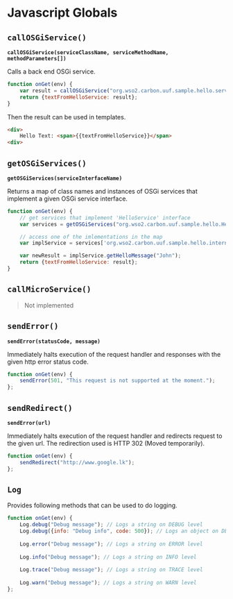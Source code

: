 # Javascript Globals

## `callOSGiService()`

**`callOSGiService(serviceClassName, serviceMethodName, methodParameters[])`**

Calls a back end OSGi service.

```javascript
function onGet(env) {
    var result = callOSGiService("org.wso2.carbon.uuf.sample.hello.service.HelloService", "getHelloMessage", ["John"]);
    return {textFromHelloService: result};
}
```

Then the result can be used in templates.

```html
<div>
    Hello Text: <span>{{textFromHelloService}}</span>
<div>
```

## `getOSGiServices()`

**`getOSGiServices(serviceInterfaceName)`**

Returns a map of class names and instances of OSGi services that implement a given OSGi service interface.

```javascript
function onGet(env) {
    // get services that implement 'HelloService' interface
    var services = getOSGiServices("org.wso2.carbon.uuf.sample.hello.HelloService");

    // access one of the imlementations in the map
    var implService = services['org.wso2.carbon.uuf.sample.hello.internal.impl.HelloService'];

    var newResult = implService.getHelloMessage("John");
    return {textFromHelloService: result};
}
```

## `callMicroService()`
 > Not implemented

## `sendError()`

**`sendError(statusCode, message)`**

Immediately halts execution of the request handler and responses with the given http error status code.

```javascript
function onGet(env) {
    sendError(501, "This request is not supported at the moment.");
};
```

## `sendRedirect()`

**`sendError(url)`**

Immediately halts execution of the request handler and redirects request to the given url. The redirection used is HTTP 302 (Moved temporarily).

```javascript
function onGet(env) {
    sendRedirect("http://www.google.lk");
};
```

## `Log`

Provides following methods that can be used to do logging.

```javascript
function onGet(env) {
    Log.debug("Debug message"); // Logs a string on DEBUG level
    Log.debug({info: "Debug info", code: 500}); // Logs an object on DEBUG level
    
    Log.error("Debug message"); // Logs a string on ERROR level
    
    Log.info("Debug message"); // Logs a string on INFO level
    
    Log.trace("Debug message"); // Logs a string on TRACE level
    
    Log.warn("Debug message"); // Logs a string on WARN level
};
```